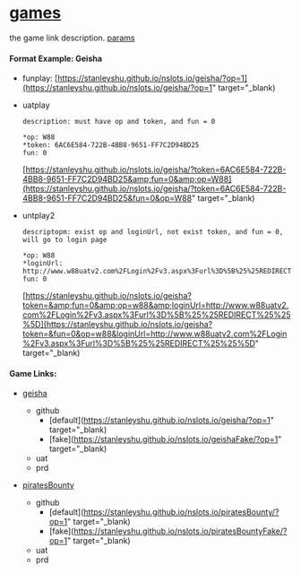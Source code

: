 # [games](../index.md)

the game link description.  [params](./params.md)

#### Format Example: Geisha

- funplay:
  [https://stanleyshu.github.io/nslots.io/geisha/?op=1](https://stanleyshu.github.io/nslots.io/geisha/?op=1" target="_blank)
- uatplay
  ```
  description: must have op and token, and fun = 0

  *op: W88
  *token: 6AC6E584-722B-4BB8-9651-FF7C2D94BD25
  fun: 0
  ```

  [https://stanleyshu.github.io/nslots.io/geisha/?token=6AC6E584-722B-4BB8-9651-FF7C2D94BD25&amp;fun=0&amp;op=W88](https://stanleyshu.github.io/nslots.io/geisha/?token=6AC6E584-722B-4BB8-9651-FF7C2D94BD25&fun=0&op=W88" target="_blank)
- untplay2
  ```
  descriptopm: exist op and loginUrl, not exist token, and fun = 0, will go to login page

  *op: W88
  *loginUrl: http://www.w88uatv2.com%2FLogin%2Fv3.aspx%3Furl%3D%5B%25%25REDIRECT%25%25%5D
  fun: 0
  ```

  [https://stanleyshu.github.io/nslots.io/geisha?token=&amp;fun=0&amp;op=w88&amp;loginUrl=http://www.w88uatv2.com%2FLogin%2Fv3.aspx%3Furl%3D%5B%25%25REDIRECT%25%25%5D](https://stanleyshu.github.io/nslots.io/geisha?token=&fun=0&op=w88&loginUrl=http://www.w88uatv2.com%2FLogin%2Fv3.aspx%3Furl%3D%5B%25%25REDIRECT%25%25%5D" target="_blank)

#### Game Links:

- [geisha](../games/geisha.md)

  - github
    - [default](https://stanleyshu.github.io/nslots.io/geisha/?op=1" target="_blank)
    - [fake](https://stanleyshu.github.io/nslots.io/geishaFake/?op=1" target="_blank)
  - uat
  - prd
- [piratesBounty](../games/piratesBounty.md)

  - github
    - [default](https://stanleyshu.github.io/nslots.io/piratesBounty/?op=1" target="_blank)
    - [fake](https://stanleyshu.github.io/nslots.io/piratesBountyFake/?op=1" target="_blank)
  - uat
  - prd
